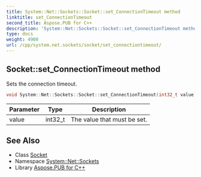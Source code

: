 ```yaml
---
title: System::Net::Sockets::Socket::set_ConnectionTimeout method
linktitle: set_ConnectionTimeout
second_title: Aspose.PUB for C++
description: 'System::Net::Sockets::Socket::set_ConnectionTimeout method. Sets the connection timeout in C++.'
type: docs
weight: 4900
url: /cpp/system.net.sockets/socket/set_connectiontimeout/
---
```

## Socket::set_ConnectionTimeout method


Sets the connection timeout.

```cpp
void System::Net::Sockets::Socket::set_ConnectionTimeout(int32_t value)
```


| Parameter | Type | Description |
| --- | --- | --- |
| value | int32_t | The value that must be set. |

## See Also

* Class [Socket](../)
* Namespace [System::Net::Sockets](../../)
* Library [Aspose.PUB for C++](../../../)
